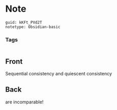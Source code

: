 # Note
```
guid: kKFt_PVd2T
notetype: Obsidian-basic
```

### Tags
```
```

## Front
<p>Sequential consistency and quiescent consistency</p>

## Back
<p>are incomparable!</p>
